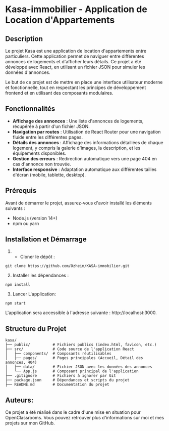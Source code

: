# Kasa-immobilier - Application de Location d'Appartements

## Description

Le projet Kasa est une application de location d'appartements entre particuliers. Cette application permet de naviguer entre différentes annonces de logements et d'afficher leurs détails. Ce projet a été développé avec React, en utilisant un fichier JSON pour simuler les données d'annonces.

Le but de ce projet est de mettre en place une interface utilisateur moderne et fonctionnelle, tout en respectant les principes de développement frontend et en utilisant des composants modulaires.

## Fonctionnalités

- **Affichage des annonces** : Une liste d'annonces de logements, récupérée à partir d'un fichier JSON.
- **Navigation par routes** : Utilisation de React Router pour une navigation fluide entre les différentes pages.
- **Détails des annonces** : Affichage des informations détaillées de chaque logement, y compris la galerie d'images, la description, et les équipements disponibles.
- **Gestion des erreurs** : Redirection automatique vers une page 404 en cas d'annonce non trouvée.
- **Interface responsive** : Adaptation automatique aux différentes tailles d'écran (mobile, tablette, desktop).

## Prérequis

Avant de démarrer le projet, assurez-vous d'avoir installé les éléments suivants :

- Node.js (version 14+)
- npm ou yarn

## Installation et Démarrage

1. - Cloner le dépôt :

```
git clone https://github.com/Ozheim/KASA-immobilier.git
```

2. Installer les dépendances :

```
npm install
```

3. Lancer L'application:

```
npm start
```

L'application sera accessible à l'adresse suivante : http://localhost:3000.

## Structure du Projet

```
kasa/
├── public/          # Fichiers publics (index.html, favicon, etc.)
├── src/             # Code source de l'application React
│   ├── components/  # Composants réutilisables
│   ├── pages/       # Pages principales (Accueil, Détail des annonces, 404)
│   ├── data/        # Fichier JSON avec les données des annonces
│   └── App.js       # Composant principal de l'application
├── .gitignore       # Fichiers à ignorer par Git
├── package.json     # Dépendances et scripts du projet
├── README.md        # Documentation du projet
```

## Auteurs:

Ce projet a été réalisé dans le cadre d'une mise en situation pour OpenClassrooms. Vous pouvez retrouver plus d'informations sur moi et mes projets sur mon GitHub.
